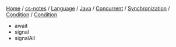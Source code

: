 [Home](https://mengxianbin.github.io) /
[cs-notes](https://mengxianbin.github.io/cs-notes/content) /
[Language](https://mengxianbin.github.io/cs-notes/content/Language) /
[Java](https://mengxianbin.github.io/cs-notes/content/Language/Java) /
[Concurrent](https://mengxianbin.github.io/cs-notes/content/Language/Java/Concurrent) /
[Synchronization](https://mengxianbin.github.io/cs-notes/content/Language/Java/Concurrent/Synchronization) /
[Condition](https://mengxianbin.github.io/cs-notes/content/Language/Java/Concurrent/Synchronization/Condition) /
[Condition](https://mengxianbin.github.io/cs-notes/content/Language/Java/Concurrent/Synchronization/Condition/Condition)

* await
* signal
* signalAll